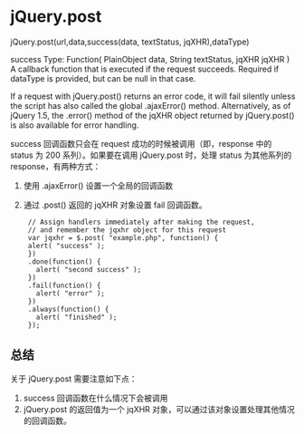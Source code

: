 # jQuery.post
jQuery.post(url,data,success(data, textStatus, jqXHR),dataType)

success
Type: Function( PlainObject data, String textStatus, jqXHR jqXHR )
A callback function that is executed if the request succeeds. Required if dataType is provided, but can be null in that case.

If a request with jQuery.post() returns an error code, it will fail silently unless the script has also called the global .ajaxError() method. Alternatively, as of jQuery 1.5, the .error() method of the jqXHR object returned by jQuery.post() is also available for error handling.

success 回调函数只会在 request 成功的时候被调用（即，response 中的 status 为 200 系列）。如果要在调用 jQuery.post 时，处理 status 为其他系列的 response，有两种方式：

1. 使用 .ajaxError() 设置一个全局的回调函数
2. 通过 .post() 返回的 jqXHR 对象设置 fail 回调函数。
    
        // Assign handlers immediately after making the request,
        // and remember the jqxhr object for this request
        var jqxhr = $.post( "example.php", function() {
        alert( "success" );
        })
        .done(function() {
          alert( "second success" );
        })
        .fail(function() {
          alert( "error" );
        })
        .always(function() {
          alert( "finished" );
        });

## 总结
关于 jQuery.post 需要注意如下点：

1. success 回调函数在什么情况下会被调用
2. jQuery.post 的返回值为一个 jqXHR 对象，可以通过该对象设置处理其他情况的回调函数。

[1]: http://api.jquery.com/jQuery.post/ "jQuery.post()"